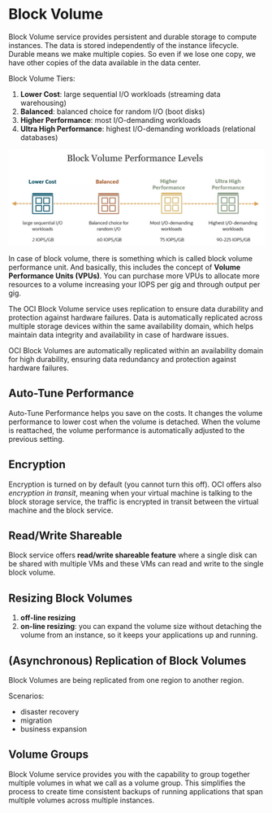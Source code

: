 # Block Volume

Block Volume service provides persistent and durable storage to compute instances. The data is stored independently of the instance lifecycle. Durable means we make multiple copies. So even if we lose one copy, we have other copies of the data available in the data center. 

Block Volume Tiers:
1. **Lower Cost**: large sequential I/O workloads (streaming data warehousing)
2. **Balanced**: balanced choice for random I/O (boot disks)
3. **Higher Performance**: most I/O-demanding workloads
4. **Ultra High Performance**: highest I/O-demanding workloads (relational databases)

![Block Volume Performance Levels](../images/block_volume_tiers.png)

In case of block volume, there is something which is called block volume performance unit. And basically, this includes the concept of **Volume Performance Units (VPUs)**. You can purchase more VPUs to allocate more resources to a volume increasing your IOPS per gig and through output per gig.

The OCI Block Volume service uses replication to ensure data durability and protection against hardware failures. Data is automatically replicated across multiple storage devices within the same availability domain, which helps maintain data integrity and availability in case of hardware issues.

OCI Block Volumes are automatically replicated within an availability domain for high durability, ensuring data redundancy and protection against hardware failures.

## Auto-Tune Performance

Auto-Tune Performance helps you save on the costs. It changes the volume performance to lower cost when the volume is detached. When the volume is reattached, the volume performance is automatically adjusted to the previous setting.

## Encryption

Encryption is turned on by default (you cannot turn this off). OCI offers also *encryption in transit*, meaning when your virtual machine is talking to the block storage service, the traffic is encrypted in transit between the virtual machine and the block service.

## Read/Write Shareable

Block service offers **read/write shareable feature** where a single disk can be shared with multiple VMs and these VMs can read and write to the single block volume.

## Resizing Block Volumes

1. **off-line resizing**
2. **on-line resizing**: you can expand the volume size without detaching the volume from an instance, so it keeps your applications up and running. 

## (Asynchronous) Replication of Block Volumes

Block Volumes are being replicated from one region to another region. 

Scenarios:
- disaster recovery
- migration
- business expansion

##  Volume Groups

Block Volume service provides you with the capability to group together multiple volumes in what we call as a volume group. This simplifies the process to create time consistent backups of running applications that span multiple volumes across multiple instances.